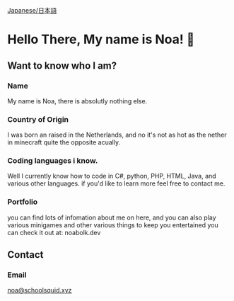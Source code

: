 [Japanese/日本語](/readme_JP.md)

# Hello There, My name is Noa! 👋

## Want to know who I am?

### Name
My name is Noa, there is absolutly nothing else.

### Country of Origin
I was born an raised in the Netherlands, and no it's not as hot as the nether in minecraft quite the opposite acually.

### Coding languages i know.
Well I currently know how to code in C#, python, PHP, HTML, Java, and various other languages. if you'd like to learn more feel free to contact me.

### Portfolio
you can find lots of infomation about me on here, and you can also play various minigames and other various things to keep you entertained
you can check it out at: noabolk.dev



## Contact

### Email
noa@schoolsquid.xyz

